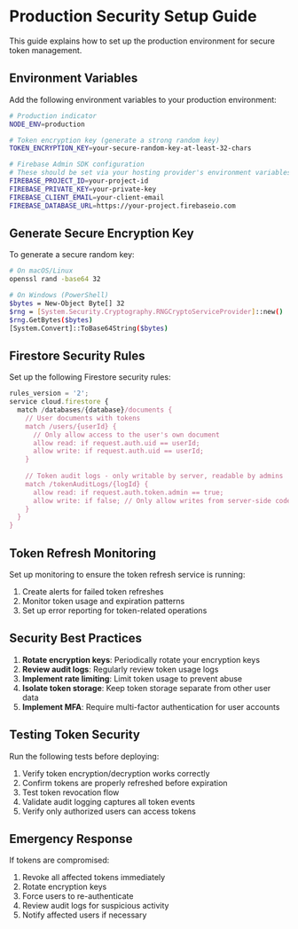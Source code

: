 # Production Security Setup Guide

This guide explains how to set up the production environment for secure token management.

## Environment Variables

Add the following environment variables to your production environment:

```bash
# Production indicator
NODE_ENV=production

# Token encryption key (generate a strong random key)
TOKEN_ENCRYPTION_KEY=your-secure-random-key-at-least-32-chars

# Firebase Admin SDK configuration
# These should be set via your hosting provider's environment variables
FIREBASE_PROJECT_ID=your-project-id
FIREBASE_PRIVATE_KEY=your-private-key
FIREBASE_CLIENT_EMAIL=your-client-email
FIREBASE_DATABASE_URL=https://your-project.firebaseio.com
```

## Generate Secure Encryption Key

To generate a secure random key:

```bash
# On macOS/Linux
openssl rand -base64 32

# On Windows (PowerShell)
$bytes = New-Object Byte[] 32
$rng = [System.Security.Cryptography.RNGCryptoServiceProvider]::new()
$rng.GetBytes($bytes)
[System.Convert]::ToBase64String($bytes)
```

## Firestore Security Rules

Set up the following Firestore security rules:

```javascript
rules_version = '2';
service cloud.firestore {
  match /databases/{database}/documents {
    // User documents with tokens
    match /users/{userId} {
      // Only allow access to the user's own document
      allow read: if request.auth.uid == userId;
      allow write: if request.auth.uid == userId;
    }
    
    // Token audit logs - only writable by server, readable by admins
    match /tokenAuditLogs/{logId} {
      allow read: if request.auth.token.admin == true;
      allow write: if false; // Only allow writes from server-side code
    }
  }
}
```

## Token Refresh Monitoring

Set up monitoring to ensure the token refresh service is running:

1. Create alerts for failed token refreshes
2. Monitor token usage and expiration patterns
3. Set up error reporting for token-related operations

## Security Best Practices

1. **Rotate encryption keys**: Periodically rotate your encryption keys
2. **Review audit logs**: Regularly review token usage logs
3. **Implement rate limiting**: Limit token usage to prevent abuse
4. **Isolate token storage**: Keep token storage separate from other user data
5. **Implement MFA**: Require multi-factor authentication for user accounts

## Testing Token Security

Run the following tests before deploying:

1. Verify token encryption/decryption works correctly
2. Confirm tokens are properly refreshed before expiration
3. Test token revocation flow
4. Validate audit logging captures all token events
5. Verify only authorized users can access tokens

## Emergency Response

If tokens are compromised:

1. Revoke all affected tokens immediately
2. Rotate encryption keys
3. Force users to re-authenticate
4. Review audit logs for suspicious activity
5. Notify affected users if necessary
